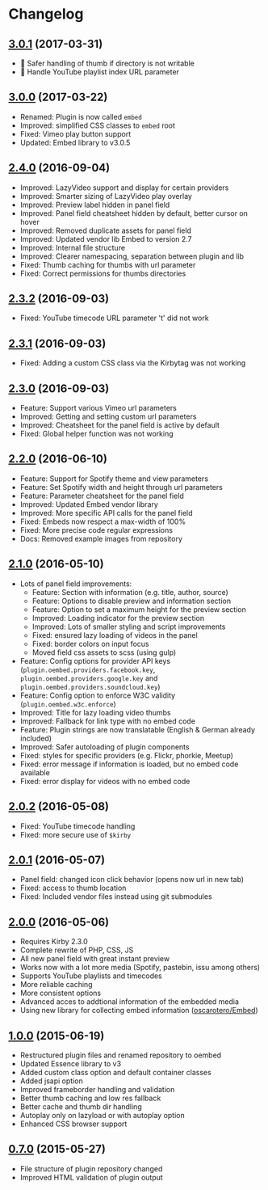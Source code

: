 # Changelog

## [3.0.1](https://github.com/distantnative/embed/releases/tag/3.0.1) (2017-03-31)
- :balloon: Safer handling of thumb if directory is not writable  
- :balloon: Handle YouTube playlist index URL parameter  

## [3.0.0](https://github.com/distantnative/embed/releases/tag/3.0.0) (2017-03-22)
- Renamed: Plugin is now called `embed`
- Improved: simplified CSS classes to `embed` root
- Fixed: Vimeo play button support
- Updated: Embed library to v3.0.5

## [2.4.0](https://github.com/distantnative/embed/releases/tag/2.4.0) (2016-09-04)
- Improved: LazyVideo support and display for certain providers
- Improved: Smarter sizing of LazyVideo play overlay
- Improved: Preview label hidden in panel field
- Improved: Panel field cheatsheet hidden by default, better cursor on hover
- Improved: Removed duplicate assets for panel field
- Improved: Updated vendor lib Embed to version 2.7
- Improved: Internal file structure
- Improved: Clearer namespacing, separation between plugin and lib
- Fixed: Thumb caching for thumbs with url parameter
- Fixed: Correct permissions for thumbs directories

## [2.3.2](https://github.com/distantnative/embed/releases/tag/2.3.2) (2016-09-03)
- Fixed: YouTube timecode URL parameter 't' did not work

## [2.3.1](https://github.com/distantnative/embed/releases/tag/2.3.1) (2016-09-03)
- Fixed: Adding a custom CSS class via the Kirbytag was not working

## [2.3.0](https://github.com/distantnative/embed/releases/tag/2.3.0) (2016-09-03)
- Feature: Support various Vimeo url parameters
- Improved: Getting and setting custom url parameters
- Improved: Cheatsheet for the panel field is active by default
- Fixed: Global helper function was not working

## [2.2.0](https://github.com/distantnative/embed/releases/tag/2.2.0) (2016-06-10)
- Feature: Support for Spotify theme and view parameters
- Feature: Set Spotify width and height through url parameters
- Feature: Parameter cheatsheet for the panel field
- Improved: Updated Embed vendor library
- Improved: More specific API calls for the panel field
- Fixed: Embeds now respect a max-width of 100%
- Fixed: More precise code regular expressions
- Docs: Removed example images from repository

## [2.1.0](https://github.com/distantnative/embed/releases/tag/2.1.0) (2016-05-10)
- Lots of panel field improvements:
  - Feature: Section with information (e.g. title, author, source)
  - Feature: Options to disable preview and information section
  - Feature: Option to set a maximum height for the preview section
  - Improved: Loading indicator for the preview section
  - Improved: Lots of smaller styling and script improvements
  - Fixed: ensured lazy loading of videos in the panel
  - Fixed: border colors on input focus
  - Moved field css assets to scss (using gulp)
- Feature: Config options for provider API keys (`plugin.oembed.providers.facebook.key`, `plugin.oembed.providers.google.key` and `plugin.oembed.providers.soundcloud.key`)
- Feature: Config option to enforce W3C validity (`plugin.oembed.w3c.enforce`)
- Improved: Title for lazy loading video thumbs
- Improved: Fallback for link type with no embed code
- Feature: Plugin strings are now translatable (English & German already included)
- Improved: Safer autoloading of plugin components
- Fixed: styles for specific providers (e.g. Flickr, phorkie, Meetup)
- Fixed: error message if information is loaded, but no embed code available
- Fixed: error display for videos with no embed code


## [2.0.2](https://github.com/distantnative/embed/releases/tag/2.0.2) (2016-05-08)
- Fixed: YouTube timecode handling
- Fixed: more secure use of `$kirby`


## [2.0.1](https://github.com/distantnative/embed/releases/tag/2.0.1) (2016-05-07)
- Panel field: changed icon click behavior (opens now url in new tab)
- Fixed: access to thumb location
- Fixed: Included vendor files instead using git submodules


## [2.0.0](https://github.com/distantnative/embed/releases/tag/2.0.0) (2016-05-06)
- Requires Kirby 2.3.0
- Complete rewrite of PHP, CSS, JS
- All new panel field with great instant preview
- Works now with a lot more media (Spotify, pastebin, issu among others)
- Supports YouTube playlists and timecodes
- More reliable caching
- More consistent options
- Advanced acces to addtional information of the embedded media
- Using new library for collecting embed information ([oscarotero/Embed](https://github.com/oscarotero/Embed))


## [1.0.0](https://github.com/distantnative/embed/releases/tag/v1.0) (2015-06-19)
- Restructured plugin files and renamed repository to oembed
- Updated Essence library to v3
- Added custom class option and default container classes
- Added jsapi option
- Improved frameborder handling and validation
- Better thumb caching and low res fallback
- Better cache and thumb dir handling
- Autoplay only on lazyload or with autoplay option
- Enhanced CSS browser support


## [0.7.0](https://github.com/distantnative/embed/releases/tag/v0.7) (2015-05-27)
- File structure of plugin repository changed
- Improved HTML validation of plugin output

